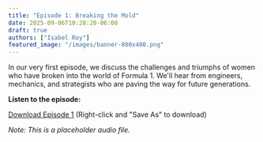 ```yaml
---
title: "Episode 1: Breaking the Mold"
date: 2025-09-06T10:28:20-06:00
draft: true
authors: ["Isabel Roy"]
featured_image: "/images/banner-800x400.png"
---
```


In our very first episode, we discuss the challenges and triumphs of women who have broken into the world of Formula 1. We'll hear from engineers, mechanics, and strategists who are paving the way for future generations.

**Listen to the episode:**

[Download Episode 1]( /podcasts/episode-1.mp3) (Right-click and "Save As" to download)

*Note: This is a placeholder audio file.*
